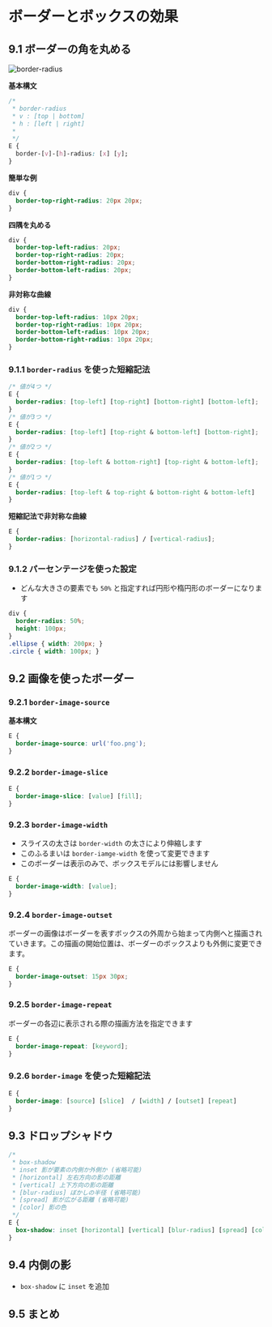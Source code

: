 # ボーダーとボックスの効果

## 9.1 ボーダーの角を丸める

![border-radius](https://developer.mozilla.org/files/3638/border-radius-sh.png)

__基本構文__

```css
/*
 * border-radius
 * v : [top | bottom]
 * h : [left | right]
 *
 */
E {
  border-[v]-[h]-radius: [x] [y];
}
```

__簡単な例__

```css
div {
  border-top-right-radius: 20px 20px;
}
```

__四隅を丸める__

```css
div {
  border-top-left-radius: 20px;
  border-top-right-radius: 20px;
  border-bottom-right-radius: 20px;
  border-bottom-left-radius: 20px;
}
```

__非対称な曲線__

```css
div {
  border-top-left-radius: 10px 20px;
  border-top-right-radius: 10px 20px;
  border-bottom-left-radius: 10px 20px;
  border-bottom-right-radius: 10px 20px;
}
```

### 9.1.1 `border-radius` を使った短縮記法

```css
/* 値が4つ */
E {
  border-radius: [top-left] [top-right] [bottom-right] [bottom-left];
}
/* 値が3つ */
E {
  border-radius: [top-left] [top-right & bottom-left] [bottom-right];
}
/* 値が2つ */
E {
  border-radius: [top-left & bottom-right] [top-right & bottom-left];
}
/* 値が1つ */
E {
  border-radius: [top-left & top-right & bottom-right & bottom-left]
}
```

__短縮記法で非対称な曲線__

```css
E {
  border-radius: [horizontal-radius] / [vertical-radius];
}
```


### 9.1.2 パーセンテージを使った設定

- どんな大きさの要素でも `50%` と指定すれば円形や楕円形のボーダーになります

```css
div {
  border-radius: 50%;
  height: 100px;
}
.ellipse { width: 200px; }
.circle { width: 100px; }
```


## 9.2 画像を使ったボーダー

### 9.2.1 `border-image-source`

__基本構文__

```css
E {
  border-image-source: url('foo.png');
}
```

### 9.2.2 `border-image-slice`

```css
E {
  border-image-slice: [value] [fill];
}
```


### 9.2.3 `border-image-width`

- スライスの太さは `border-width` の太さにより伸縮します
- このふるまいは `border-iamge-width` を使って変更できます
- このボーダーは表示のみで、ボックスモデルには影響しません

```css
E {
  border-image-width: [value];
}
```


### 9.2.4 `border-image-outset`

ボーダーの画像はボーダーを表すボックスの外周から始まって内側へと描画されていきます。この描画の開始位置は、ボーダーのボックスよりも外側に変更できます。

```css
E {
  border-image-outset: 15px 30px;
}
```


### 9.2.5 `border-image-repeat`

ボーダーの各辺に表示される際の描画方法を指定できます

```css
E {
  border-image-repeat: [keyword];
}
```


### 9.2.6 `border-image` を使った短縮記法

```css
E {
  border-image: [source] [slice]  / [width] / [outset] [repeat]
}
```


## 9.3 ドロップシャドウ

```css
/*
 * box-shadow
 * inset 影が要素の内側か外側か (省略可能)
 * [horizontal] 左右方向の影の距離
 * [vertical] 上下方向の影の距離
 * [blur-radius] ぼかしの半径 (省略可能)
 * [spread] 影が広がる距離 (省略可能)
 * [color] 影の色
 */
E {
  box-shadow: inset [horizontal] [vertical] [blur-radius] [spread] [color];
}
```

## 9.4 内側の影

- `box-shadow` に `inset` を追加


## 9.5 まとめ

